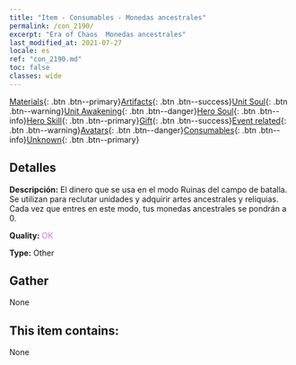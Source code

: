```yaml
---
title: "Item - Consumables - Monedas ancestrales"
permalink: /con_2190/
excerpt: "Era of Chaos  Monedas ancestrales"
last_modified_at: 2021-07-27
locale: es
ref: "con_2190.md"
toc: false
classes: wide
---
```

 [Materials](/ItemsES/){: .btn .btn--primary}[Artifacts](/ItemsES/Artifacts/){: .btn .btn--success}[Unit Soul](/ItemsES/UnitSoul/){: .btn .btn--warning}[Unit Awakening](/ItemsES/UnitAwakening/){: .btn .btn--danger}[Hero Soul](/ItemsES/HeroSoul/){: .btn .btn--info}[Hero Skill](/ItemsES/HeroSkill/){: .btn .btn--primary}[Gift](/ItemsES/Gift/){: .btn .btn--success}[Event related](/ItemsES/Events/){: .btn .btn--warning}[Avatars](/ItemsES/Avatars/){: .btn .btn--danger}[Consumables](/ItemsES/Consumables/){: .btn .btn--info}[Unknown](/ItemsES/Unknown/){: .btn .btn--primary}

## Detalles
 **Descripción:** El dinero que se usa en el modo Ruinas del campo de batalla. Se utilizan para reclutar unidades y adquirir artes ancestrales y reliquias. Cada vez que entres en este modo, tus monedas ancestrales se pondrán a 0.

 **Quality:** <span style="color: #DA70D6">OK</span>

 **Type:** Other

## Gather

  None

## This item contains:

  None


